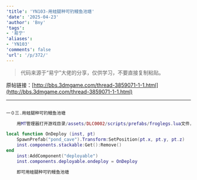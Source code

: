 ```yaml
---
'title': 'YN103-用蛙腿种可钓鳗鱼池塘'
'date': '2025-04-23'
'author': 'Bny'
'tags':
- '易宁'
'aliases':
- 'YN103'
'comments': false
'url': '/p/372/'
---
```


> 代码来源于“易宁”大佬的分享，仅供学习，不要直接复制粘贴。

原帖链接：[http://bbs.3dmgame.com/thread-3859071-1-1.html](http://bbs.3dmgame.com/thread-3859071-1-1.html)

---

```lua  

一０三.用蛙腿种可钓鳗鱼池塘

	用MT管理器打开游戏目录/assets/DLC0002/scripts/prefabs/froglegs.lua文件，在inst.AnimState:PlayAnimation("idle")的下一行插入以下内容：

local function OnDeploy (inst, pt)
	SpawnPrefab("pond_cave").Transform:SetPosition(pt.x, pt.y, pt.z)
	inst.components.stackable:Get():Remove()
end
	inst:AddComponent("deployable")
	inst.components.deployable.ondeploy = OnDeploy

	即可用蛙腿种可钓鳗鱼池塘

```  

